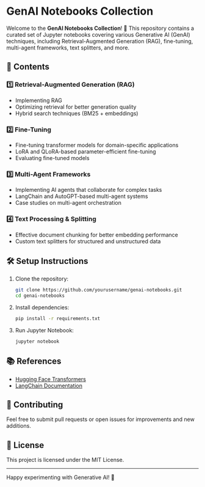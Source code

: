 # GenAI Notebooks Collection

Welcome to the **GenAI Notebooks Collection**! 🚀 This repository contains a curated set of Jupyter notebooks covering various Generative AI (GenAI) techniques, including Retrieval-Augmented Generation (RAG), fine-tuning, multi-agent frameworks, text splitters, and more.

## 📌 Contents

### 1️⃣ Retrieval-Augmented Generation (RAG)
- Implementing RAG
- Optimizing retrieval for better generation quality
- Hybrid search techniques (BM25 + embeddings)

### 2️⃣ Fine-Tuning
- Fine-tuning transformer models for domain-specific applications
- LoRA and QLoRA-based parameter-efficient fine-tuning
- Evaluating fine-tuned models

### 3️⃣ Multi-Agent Frameworks
- Implementing AI agents that collaborate for complex tasks
- LangChain and AutoGPT-based multi-agent systems
- Case studies on multi-agent orchestration

### 4️⃣ Text Processing & Splitting
- Effective document chunking for better embedding performance
- Custom text splitters for structured and unstructured data

## 🛠️ Setup Instructions

1. Clone the repository:
   ```bash
   git clone https://github.com/yourusername/genai-notebooks.git
   cd genai-notebooks
   ```
2. Install dependencies:
   ```bash
   pip install -r requirements.txt
   ```
3. Run Jupyter Notebook:
   ```bash
   jupyter notebook
   ```

## 📚 References
- [Hugging Face Transformers](https://huggingface.co/docs/transformers/index)
- [LangChain Documentation](https://python.langchain.com/)

## 📢 Contributing
Feel free to submit pull requests or open issues for improvements and new additions.

## 📜 License
This project is licensed under the MIT License.

---

Happy experimenting with Generative AI! 🚀

